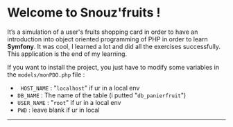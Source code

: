 # Welcome to Snouz'fruits ! 
It’s a simulation of a user's fruits shopping card in order to have an introduction into object oriented programming of PHP in order to learn **Symfony**. It was cool, I learned a lot and did all the exercises successfully. This application is the end of my learning.

If you want to install the project, you just have to modify some variables in the `models/monPDO.php` file :
* ` HOST_NAME` : "`localhost`" if ur in a local env
* `DB_NAME` : The name of the table (i putted "`db_panierfruit`")
* `USER_NAME` : "`root`" if ur in a local env
* `PWD` : leave blank if ur in local 
-----------------------
